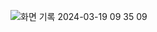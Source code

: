 ![화면 기록 2024-03-19 09 35 09](https://github.com/gangmin2/weather-app/assets/96777845/097c08a3-ff8c-49ee-8705-4bdbe306528c)
